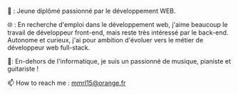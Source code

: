 👨 : Jeune diplômé passionné par le développement WEB. 

🌐 : En recherche d'emploi dans le développement web, j'aime beaucoup le travail de développeur front-end, mais reste très intéressé par le back-end. Autonome et curieux, j'ai pour ambition d'évoluer vers le métier de développeur web full-stack.

🎸: En-dehors de l'informatique, je suis un passionné de musique, pianiste et guitariste !

📫 How to reach me : mmrl15@orange.fr
